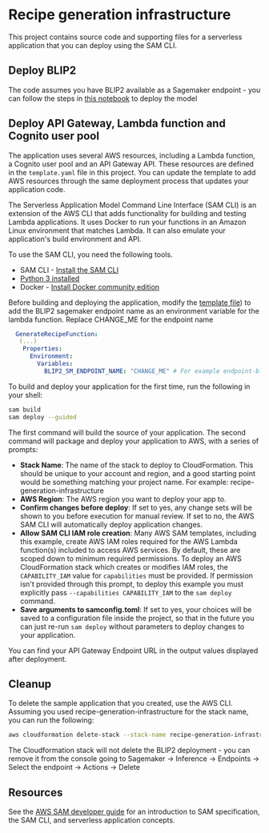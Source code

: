 # Recipe generation infrastructure

This project contains source code and supporting files for a serverless application that you can deploy using the SAM CLI.

## Deploy BLIP2

The code assumes you have BLIP2 available as a Sagemaker endpoint - you can follow the steps in [this notebook](https://github.com/aws-samples/amazon-sagemaker-genai-content-moderation/blob/main/blip2-sagemaker.ipynb) to deploy the model

## Deploy API Gateway, Lambda function and Cognito user pool

The application uses several AWS resources, including a Lambda function, a Cognito user pool and an API Gateway API. These resources are defined in the `template.yaml` file in this project. You can update the template to add AWS resources through the same deployment process that updates your application code.

The Serverless Application Model Command Line Interface (SAM CLI) is an extension of the AWS CLI that adds functionality for building and testing Lambda applications. It uses Docker to run your functions in an Amazon Linux environment that matches Lambda. It can also emulate your application's build environment and API.

To use the SAM CLI, you need the following tools.

* SAM CLI - [Install the SAM CLI](https://docs.aws.amazon.com/serverless-application-model/latest/developerguide/serverless-sam-cli-install.html)
* [Python 3 installed](https://www.python.org/downloads/)
* Docker - [Install Docker community edition](https://hub.docker.com/search/?type=edition&offering=community)

Before building and deploying the application, modify the [template file](./template.yaml)) to add the 
BLIP2 sagemaker endpoint name as an environment variable for the lambda function. Replace CHANGE_ME for the endpoint name

```yaml
  GenerateRecipeFunction:
   (...)
    Properties:
      Environment:
        Variables:
          BLIP2_SM_ENDPOINT_NAME: "CHANGE_ME" # For example endpoint-blip2-flan-t5-xl-2023-05-08-03-09-05-747
```

To build and deploy your application for the first time, run the following in your shell:

```bash
sam build
sam deploy --guided
```

The first command will build the source of your application. The second command will package and deploy your application to AWS, with a series of prompts:

* **Stack Name**: The name of the stack to deploy to CloudFormation. This should be unique to your account and region, and a good starting point would be something matching your project name. For example: recipe-generation-infrastructure
* **AWS Region**: The AWS region you want to deploy your app to.
* **Confirm changes before deploy**: If set to yes, any change sets will be shown to you before execution for manual review. If set to no, the AWS SAM CLI will automatically deploy application changes.
* **Allow SAM CLI IAM role creation**: Many AWS SAM templates, including this example, create AWS IAM roles required for the AWS Lambda function(s) included to access AWS services. By default, these are scoped down to minimum required permissions. To deploy an AWS CloudFormation stack which creates or modifies IAM roles, the `CAPABILITY_IAM` value for `capabilities` must be provided. If permission isn't provided through this prompt, to deploy this example you must explicitly pass `--capabilities CAPABILITY_IAM` to the `sam deploy` command.
* **Save arguments to samconfig.toml**: If set to yes, your choices will be saved to a configuration file inside the project, so that in the future you can just re-run `sam deploy` without parameters to deploy changes to your application.

You can find your API Gateway Endpoint URL in the output values displayed after deployment.

## Cleanup

To delete the sample application that you created, use the AWS CLI. Assuming you used recipe-generation-infrastructure for the stack name, you can run the following:

```bash
aws cloudformation delete-stack --stack-name recipe-generation-infrastructure
```

The Cloudformation stack will not delete the BLIP2 deployment - you can remove it from the console going to Sagemaker -> Inference -> Endpoints -> Select the endpoint -> Actions -> Delete 


## Resources

See the [AWS SAM developer guide](https://docs.aws.amazon.com/serverless-application-model/latest/developerguide/what-is-sam.html) for an introduction to SAM specification, the SAM CLI, and serverless application concepts.

